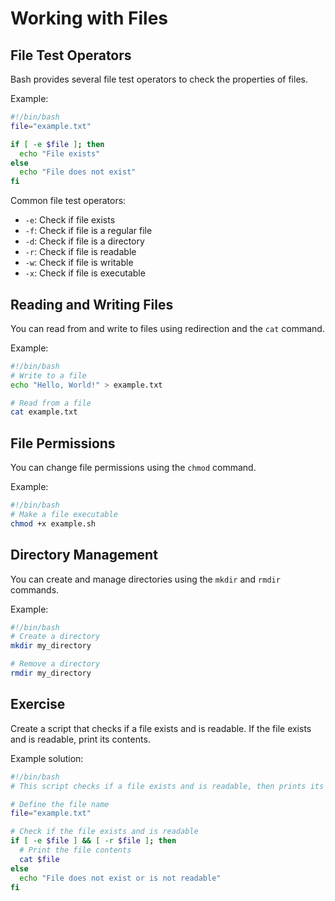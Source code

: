 # Working with Files

## File Test Operators
Bash provides several file test operators to check the properties of files.

Example:
```bash
#!/bin/bash
file="example.txt"

if [ -e $file ]; then
  echo "File exists"
else
  echo "File does not exist"
fi
```

Common file test operators:
- `-e`: Check if file exists
- `-f`: Check if file is a regular file
- `-d`: Check if file is a directory
- `-r`: Check if file is readable
- `-w`: Check if file is writable
- `-x`: Check if file is executable

## Reading and Writing Files
You can read from and write to files using redirection and the `cat` command.

Example:
```bash
#!/bin/bash
# Write to a file
echo "Hello, World!" > example.txt

# Read from a file
cat example.txt
```

## File Permissions
You can change file permissions using the `chmod` command.

Example:
```bash
#!/bin/bash
# Make a file executable
chmod +x example.sh
```

## Directory Management
You can create and manage directories using the `mkdir` and `rmdir` commands.

Example:
```bash
#!/bin/bash
# Create a directory
mkdir my_directory

# Remove a directory
rmdir my_directory
```

## Exercise
Create a script that checks if a file exists and is readable. If the file exists and is readable, print its contents.

Example solution:
```bash
#!/bin/bash
# This script checks if a file exists and is readable, then prints its contents

# Define the file name
file="example.txt"

# Check if the file exists and is readable
if [ -e $file ] && [ -r $file ]; then
  # Print the file contents
  cat $file
else
  echo "File does not exist or is not readable"
fi
```
